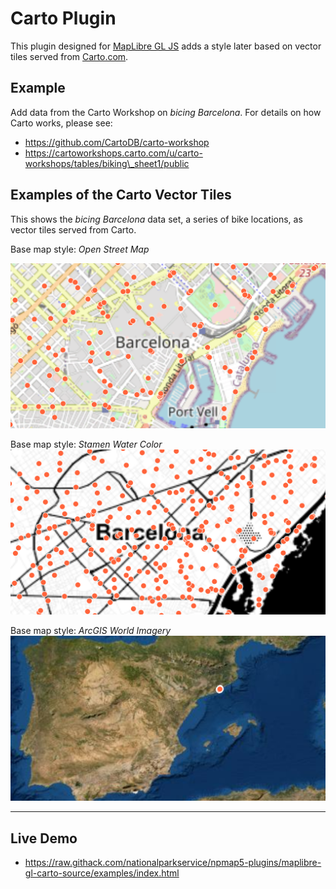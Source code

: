 # Carto Plugin

This plugin designed for [MapLibre GL JS](https://maplibre.org) adds a style later based on vector tiles served from [Carto.com](https://carto.com).

## Example

Add data from the Carto Workshop on *bicing Barcelona*.  For details on how Carto works, please see:

* https://github.com/CartoDB/carto-workshop
* https://cartoworkshops.carto.com/u/carto-workshops/tables/biking\_sheet1/public

## Examples of the Carto Vector Tiles

This shows the *bicing Barcelona* data set, a series of bike locations, as vector tiles served from Carto.

Base map style:  *Open Street Map*

![](assets/Carto-Plugin-OpenStreetMap.png)

Base map style:  *Stamen Water Color*
![](assets/Carto-Plugin-Stamen-Water-Color.png)

Base map style:  *ArcGIS World Imagery*
![](assets/Carto-Plugin-ArcGIS-World-Imagery.png)

---

## Live Demo
* https://raw.githack.com/nationalparkservice/npmap5-plugins/maplibre-gl-carto-source/examples/index.html
